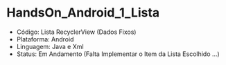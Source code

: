 # HandsOn_Android_1_Lista
- Código:       Lista RecyclerView (Dados Fixos)
- Plataforma:   Android            
- Linguagem:    Java e Xml         
- Status:       Em Andamento (Falta Implementar o Item da Lista Escolhido ...)
